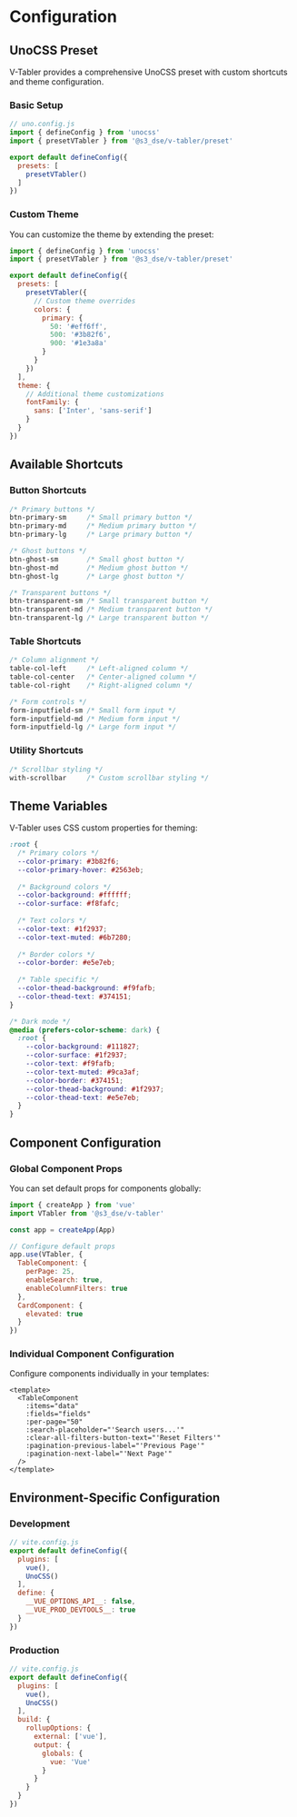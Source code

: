 # Configuration

## UnoCSS Preset

V-Tabler provides a comprehensive UnoCSS preset with custom shortcuts and theme configuration.

### Basic Setup

```javascript
// uno.config.js
import { defineConfig } from 'unocss'
import { presetVTabler } from '@s3_dse/v-tabler/preset'

export default defineConfig({
  presets: [
    presetVTabler()
  ]
})
```

### Custom Theme

You can customize the theme by extending the preset:

```javascript
import { defineConfig } from 'unocss'
import { presetVTabler } from '@s3_dse/v-tabler/preset'

export default defineConfig({
  presets: [
    presetVTabler({
      // Custom theme overrides
      colors: {
        primary: {
          50: '#eff6ff',
          500: '#3b82f6',
          900: '#1e3a8a'
        }
      }
    })
  ],
  theme: {
    // Additional theme customizations
    fontFamily: {
      sans: ['Inter', 'sans-serif']
    }
  }
})
```

## Available Shortcuts

### Button Shortcuts

```css
/* Primary buttons */
btn-primary-sm     /* Small primary button */
btn-primary-md     /* Medium primary button */
btn-primary-lg     /* Large primary button */

/* Ghost buttons */
btn-ghost-sm       /* Small ghost button */
btn-ghost-md       /* Medium ghost button */
btn-ghost-lg       /* Large ghost button */

/* Transparent buttons */
btn-transparent-sm /* Small transparent button */
btn-transparent-md /* Medium transparent button */
btn-transparent-lg /* Large transparent button */
```

### Table Shortcuts

```css
/* Column alignment */
table-col-left     /* Left-aligned column */
table-col-center   /* Center-aligned column */
table-col-right    /* Right-aligned column */

/* Form controls */
form-inputfield-sm /* Small form input */
form-inputfield-md /* Medium form input */
form-inputfield-lg /* Large form input */
```

### Utility Shortcuts

```css
/* Scrollbar styling */
with-scrollbar     /* Custom scrollbar styling */
```

## Theme Variables

V-Tabler uses CSS custom properties for theming:

```css
:root {
  /* Primary colors */
  --color-primary: #3b82f6;
  --color-primary-hover: #2563eb;
  
  /* Background colors */
  --color-background: #ffffff;
  --color-surface: #f8fafc;
  
  /* Text colors */
  --color-text: #1f2937;
  --color-text-muted: #6b7280;
  
  /* Border colors */
  --color-border: #e5e7eb;
  
  /* Table specific */
  --color-thead-background: #f9fafb;
  --color-thead-text: #374151;
}

/* Dark mode */
@media (prefers-color-scheme: dark) {
  :root {
    --color-background: #111827;
    --color-surface: #1f2937;
    --color-text: #f9fafb;
    --color-text-muted: #9ca3af;
    --color-border: #374151;
    --color-thead-background: #1f2937;
    --color-thead-text: #e5e7eb;
  }
}
```

## Component Configuration

### Global Component Props

You can set default props for components globally:

```javascript
import { createApp } from 'vue'
import VTabler from '@s3_dse/v-tabler'

const app = createApp(App)

// Configure default props
app.use(VTabler, {
  TableComponent: {
    perPage: 25,
    enableSearch: true,
    enableColumnFilters: true
  },
  CardComponent: {
    elevated: true
  }
})
```

### Individual Component Configuration

Configure components individually in your templates:

```vue
<template>
  <TableComponent
    :items="data"
    :fields="fields"
    :per-page="50"
    :search-placeholder="'Search users...'"
    :clear-all-filters-button-text="'Reset Filters'"
    :pagination-previous-label="'Previous Page'"
    :pagination-next-label="'Next Page'"
  />
</template>
```

## Environment-Specific Configuration

### Development

```javascript
// vite.config.js
export default defineConfig({
  plugins: [
    vue(),
    UnoCSS()
  ],
  define: {
    __VUE_OPTIONS_API__: false,
    __VUE_PROD_DEVTOOLS__: true
  }
})
```

### Production

```javascript
// vite.config.js
export default defineConfig({
  plugins: [
    vue(),
    UnoCSS()
  ],
  build: {
    rollupOptions: {
      external: ['vue'],
      output: {
        globals: {
          vue: 'Vue'
        }
      }
    }
  }
})
```

